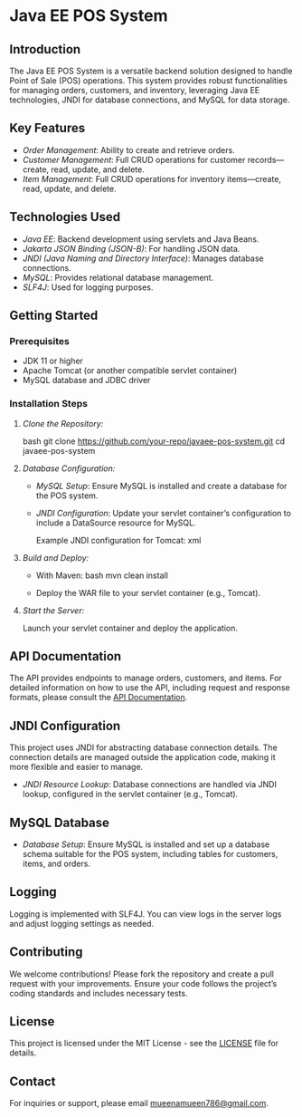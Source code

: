 # Java EE POS System

## Introduction

The Java EE POS System is a versatile backend solution designed to handle Point of Sale (POS) operations. This system provides robust functionalities for managing orders, customers, and inventory, leveraging Java EE technologies, JNDI for database connections, and MySQL for data storage.

## Key Features

- *Order Management*: Ability to create and retrieve orders.
- *Customer Management*: Full CRUD operations for customer records—create, read, update, and delete.
- *Item Management*: Full CRUD operations for inventory items—create, read, update, and delete.

## Technologies Used

- *Java EE*: Backend development using servlets and Java Beans.
- *Jakarta JSON Binding (JSON-B)*: For handling JSON data.
- *JNDI (Java Naming and Directory Interface)*: Manages database connections.
- *MySQL*: Provides relational database management.
- *SLF4J*: Used for logging purposes.

## Getting Started

### Prerequisites

- JDK 11 or higher
- Apache Tomcat (or another compatible servlet container)
- MySQL database and JDBC driver

### Installation Steps

1. *Clone the Repository:*

    bash
    git clone https://github.com/your-repo/javaee-pos-system.git
    cd javaee-pos-system
    

2. *Database Configuration:*

   - *MySQL Setup*: Ensure MySQL is installed and create a database for the POS system.
   - *JNDI Configuration*: Update your servlet container’s configuration to include a DataSource resource for MySQL.

     Example JNDI configuration for Tomcat:
     xml
     <Resource name="jdbc/posSystem" auth="Container" type="javax.sql.DataSource"
               maxActive="100" maxIdle="30" maxWait="10000"
               username="your_db_username" password="your_db_password"
               driverClassName="com.mysql.cj.jdbc.Driver"
               url="jdbc:mysql://localhost:3306/your_db_name"/>
     

3. *Build and Deploy:*

   - With Maven:
     bash
     mvn clean install
     
   - Deploy the WAR file to your servlet container (e.g., Tomcat).

4. *Start the Server:*

   Launch your servlet container and deploy the application.

## API Documentation

The API provides endpoints to manage orders, customers, and items. For detailed information on how to use the API, including request and response formats, please consult the [API Documentation]([https://documenter.getpostman.com/view/35384500/2sA3s3GWG7](https://documenter.getpostman.com/view/35384500/2sA3s3GWG7#intro)).

## JNDI Configuration

This project uses JNDI for abstracting database connection details. The connection details are managed outside the application code, making it more flexible and easier to manage.

- *JNDI Resource Lookup*: Database connections are handled via JNDI lookup, configured in the servlet container (e.g., Tomcat).

## MySQL Database

- *Database Setup*: Ensure MySQL is installed and set up a database schema suitable for the POS system, including tables for customers, items, and orders.

## Logging

Logging is implemented with SLF4J. You can view logs in the server logs and adjust logging settings as needed.

## Contributing

We welcome contributions! Please fork the repository and create a pull request with your improvements. Ensure your code follows the project’s coding standards and includes necessary tests.

## License

This project is licensed under the MIT License - see the [LICENSE](LICENSE) file for details.

## Contact

For inquiries or support, please email mueenamueen786@gmail.com.

